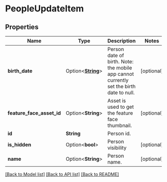 # PeopleUpdateItem

## Properties

Name | Type | Description | Notes
------------ | ------------- | ------------- | -------------
**birth_date** | Option<[**String**](string.md)> | Person date of birth. Note: the mobile app cannot currently set the birth date to null. | [optional]
**feature_face_asset_id** | Option<**String**> | Asset is used to get the feature face thumbnail. | [optional]
**id** | **String** | Person id. | 
**is_hidden** | Option<**bool**> | Person visibility | [optional]
**name** | Option<**String**> | Person name. | [optional]

[[Back to Model list]](../README.md#documentation-for-models) [[Back to API list]](../README.md#documentation-for-api-endpoints) [[Back to README]](../README.md)


